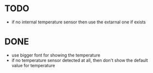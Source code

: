 TODO
====
- if no internal temperature sensor then use the extarnal one if exists

DONE
====
- use bigger font for showing the temperature
- if no temperature sensor detected at all, then don't show the default value for temperature